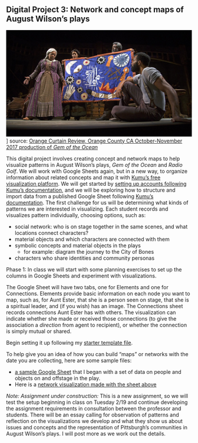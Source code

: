 ## Digital Project 3: Network and concept maps of August Wilson’s plays

![Gem City of Bones](gemCityBones.jpg)]
source: [Orange Curtain Review, Orange County CA October-November 2017 production of *Gem of the Ocean*](http://theorangecurtainrev.com/gem-of-the-ocean-south-coast-repertory-in-costa-mesa-review/)

This digital project involves creating concept and network maps to help visualize patterns in August Wilson’s plays, *Gem of the Ocean* and *Radio Golf*. We will work with Google Sheets again, but in a new way, to organize information about related concepts and map it with [Kumu’s free visualization platform](https://kumu.io/). We will get started by [setting up accounts following Kumu’s documentation](https://docs.kumu.io/getting-started/first-steps.html), and we will be exploring how to structure and import data from a published Google Sheet following [Kumu’s documentation](https://docs.kumu.io/guides/import.html). The first challenge for us will be determining what kinds of patterns we are interested in visualizing. Each student records and visualizes pattern individually, choosing options, such as:

* social network: who is on stage together in the same scenes, and what locations connect characters?
* material objects and which characters are connected with them
* symbolic concepts and material objects in the plays
    * for example: diagram the journey to the City of Bones 
* characters who share identities and community personas


Phase 1: In class we will start with some planning exercises to set up the columns in Google Sheets and experiment with visualizations.

The Google Sheet will have two tabs, one for Elements and one for Connections. Elements provide basic information on each node you want to map, such as, for Aunt Ester, that she is a person seen on stage, that she is a spiritual leader, and (if you wish) has an image. The Connections sheet records connections Aunt Ester has with others. The visualization can indicate whether she made or received those connections (to give the association a *direction* from agent to recipient), or whether the connection is simply mutual or shared. 

Begin setting it up following my [starter template file](https://docs.google.com/spreadsheets/d/1i-4uVGx8SCdELPQIkLW9d3PVmj8BcJcrvnPzxLsIPH4/edit?usp=sharing).

To help give you an idea of how you can build “maps” or networks with the date you are collecting, here are some sample files:
* [a sample Google Sheet](https://docs.google.com/spreadsheets/d/1W72Vx7JVN0GysZ1x0tHR5Z5ULHBYCvnqkZzjnF7i0I0/edit?usp=sharing) that I began with a set of data on people and objects on and offstage in the play.
* Here is a [network visualization made with the sheet above](https://kumu.io/ebeshero/dr-bs-august-wilson-experimental-network#augustwilsonstarter)

*Note: Assignment under construction:* This is a new assignment, so we will test the setup beginning in class on Tuesday 2/19 and continue developing the assignment requirements in consultation between the professor and students. There will be an essay calling for observation of patterns and reflection on the visualizations we develop and what they show us about issues and concepts and the representation of Pittsburgh’s communities in August Wilson’s plays. I will post more as we work out the details.  
